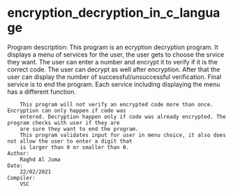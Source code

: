 # encryption_decryption_in_c_language
Program description:
        This program is an ecryption decryption program. It displays a menu of services for the user, 
        the user gets to choose the srvice they want. The user can enter a number and encrypt it to verify
        if it is the correct code. The user can decrypt as well after encryption. After that the user can 
        display the number of successful/unsuccessful verification. Final service is to end the program. 
        Each service including displaying the menu has a different function. 
        
        This program will not verify an encrypted code more than once. Encryption can only happen if code was
        entered. Decryption happen only if code was already encrypted. The program checks with user if they are 
        are sure they want to end the program. 
        This program validates input for user in menu choice, it also does not allow the user to enter a digit that
        is larger than 9 or smaller than 0.
    Author:
        Raghd Al Juma
    Date:
        22/02/2021
    Compiler: 
        VSC
